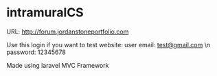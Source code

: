 # intramuralCS


URL: http://forum.jordanstoneportfolio.com

Use this login if you want to test website:
user email: test@gmail.com \n
password: 12345678

Made using laravel MVC Framework
